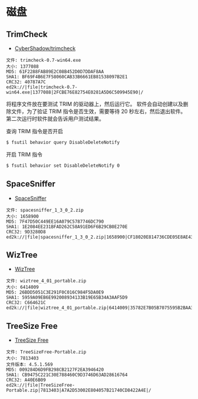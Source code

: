 # 磁盘

## TrimCheck

- [CyberShadow/trimcheck](https://github.com/CyberShadow/trimcheck)

```
文件: trimcheck-0.7-win64.exe
大小: 1377088
MD5: 61F2288FAB89E2C08B452D0D7DDAF8AA
SHA1: BF69F4B6E7F58060CAB33B6661EB81538097B2E1
CRC32: 40787A7C
ed2k://|file|trimcheck-0.7-win64.exe|1377088|2FCBE76E82754E0281A5D6C509945E90|/
```

将程序文件放在要测试 TRIM 的驱动器上，然后运行它。
软件会自动创建以及删除文件，为了验证 TRIM 指令是否生效，需要等待 20 秒左右，然后退出软件。
第二次运行时软件就会告诉用户测试结果。

查询 TRIM 指令是否开启

```sh
$ fsutil behavior query DisableDeleteNotify
```

开启 TRIM 指令

```sh
$ fsutil behavior set DisableDeleteNotify 0
```

## SpaceSniffer

- [SpaceSniffer](http://www.uderzo.it/main_products/space_sniffer/features.html)

```
文件: spacesniffer_1_3_0_2.zip
大小: 1658900
MD5: 7F47D50C449EE16A079C5787746DC790
SHA1: 1E2084EE231BFAD262C58A91ED6F6B29CB0E270E
CRC32: 9D3280D8
ed2k://|file|spacesniffer_1_3_0_2.zip|1658900|CF18020E814736CDE05E8AE4328AE1E8|/
```

## WizTree

- [WizTree](https://www.diskanalyzer.com/)

```
文件: wiztree_4_01_portable.zip
大小: 6414009
MD5: 26BDD5051C3E291F0C016C984F5DA0E9
SHA1: 5959A09EB6E992008934133B19E65B34A3AAF5D9
CRC32: C664621C
ed2k://|file|wiztree_4_01_portable.zip|6414009|35782E7B05B7075595B2BAA3DA32567B|/
```

## TreeSize Free

- [TreeSize Free](https://www.jam-software.com/treesize_free)

```
文件: TreeSizeFree-Portable.zip
大小: 7813403
文件版本: 4.5.1.569
MD5: 009284D6D9FB298CB2127F2EA3946420
SHA1: CB9475C221C30E788460C9D3746D63AD28616764
CRC32: A40E6B09
ed2k://|file|TreeSizeFree-Portable.zip|7813403|A7A2D53002E804057B21740CD8422A4E|/
```

